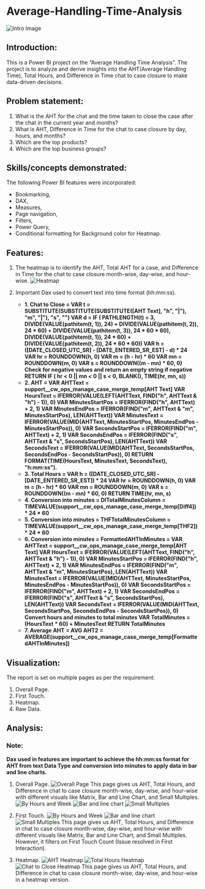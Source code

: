 # Average-Handling-Time-Analysis

![Intro Image](https://github.com/saud968/Average-Handling-Time-Analysis/blob/main/Intro%20Page.png)

## Introduction:
This is a Power BI project on the “Average Handling Time Analysis”. The
project is to analyze and derive insights into the AHT(Average Handling Time), Total Hours, and Difference in Time chat to case closure to make data-driven decisions.

## Problem statement:
1. What is the AHT for the chat and the time taken to close the case after the chat in the current year and months?
2. What is AHT, Difference in Time for the chat to case closure  by day, hours, and months?
3. Which are the top products?
4. Which are the top business groups?

## Skills/concepts demonstrated:
The following Power BI features were incorporated:
-	Bookmarking, 
-	DAX, 
-	Measures, 
-	Page navigation, 
-	Filters,
-	Power Query,
-	Conditional formatting for Background color for Heatmap.

## Features:
1. The heatmap is to identify the AHT, Total AHT for a case, and Difference in Time for the chat to case closure  month-wise, day-wise, and hour-wise.
   ![Heatmap](https://github.com/saud968/Average-Handling-Time-Analysis/blob/main/Heatmap%20-%20AHT.png)

2. Important Dax used to convert text into time format (hh:mm:ss).
   - **1. Chat to Close = 
VAR t = SUBSTITUTE(SUBSTITUTE(SUBSTITUTE([AHT Text], "h", "|"), "m", "|"), "s", "")
VAR d = IF (
        PATHLENGTH(t) = 3,
        DIVIDE(VALUE(pathitem(t, 1)), 24)
            + DIVIDE(VALUE(pathitem(t, 2)), 24 * 60)
            + DIVIDE(VALUE(pathitem(t, 3)), 24 * 60 * 60),
        DIVIDE(VALUE(pathitem(t, 1)), 24 * 60)
            + DIVIDE(VALUE(pathitem(t, 2)), 24 * 60 * 60))
VAR h = ([DATE_CLOSED_UTC_SR] - [DATE_ENTERED_SR_EST] - d) * 24
VAR hr = ROUNDDOWN(h, 0)
VAR m = (h - hr) * 60
VAR mn = ROUNDDOWN(m, 0)
VAR s = ROUNDDOWN((m - mn) * 60, 0) Check for negative values and return an empty string if negative
RETURN
    IF (
        hr < 0 || mn < 0 || s < 0,
        BLANK(),
        TIME(hr, mn, s))**
   - **2. AHT = VAR AHTText = support__cw_ops_manage_case_merge_temp[AHT Text] VAR HoursText = IFERROR(VALUE(LEFT(AHTText, FIND("h", AHTText & "h") - 1)), 0) VAR MinutesStartPos = IFERROR(FIND("h", AHTText) + 2, 1) VAR MinutesEndPos = IFERROR(FIND("m", AHTText & "m", MinutesStartPos), LEN(AHTText)) VAR MinutesText = IFERROR(VALUE(MID(AHTText, MinutesStartPos, MinutesEndPos - MinutesStartPos)), 0) VAR SecondsStartPos = IFERROR(FIND("m", AHTText) + 2, 1) VAR SecondsEndPos = IFERROR(FIND("s", AHTText & "s", SecondsStartPos), LEN(AHTText)) 
VAR SecondsText = IFERROR(VALUE(MID(AHTText, SecondsStartPos, SecondsEndPos - SecondsStartPos)), 0) RETURN FORMAT(TIME(HoursText, MinutesText, SecondsText), "h:mm:ss").**
   - **3. Total Hours = VAR h = ([DATE_CLOSED_UTC_SR] - [DATE_ENTERED_SR_EST]) * 24 VAR hr = ROUNDDOWN(h, 0) VAR m = (h - hr) * 60 VAR mn = ROUNDDOWN(m, 0) VAR s = ROUNDDOWN((m - mn) * 60, 0) RETURN TIME(hr, mn, s)**
   - **4. Conversion into minutes = DITotalMinutesColumn = TIMEVALUE(support__cw_ops_manage_case_merge_temp[Diff4]) * 24 * 60**
   - **5. Conversion into minutes = THFTotalMinutesColumn = TIMEVALUE(support__cw_ops_manage_case_merge_temp[THF2]) * 24 * 60**
   - **6. Conversion into minutes = FormattedAHTInMinutes = VAR AHTText = support__cw_ops_manage_case_merge_temp[AHT Text] VAR HoursText = IFERROR(VALUE(LEFT(AHTText, FIND("h", AHTText & "h") - 1)), 0) VAR MinutesStartPos = IFERROR(FIND("h", AHTText) + 2, 1) VAR MinutesEndPos = IFERROR(FIND("m", AHTText & "m", MinutesStartPos), LEN(AHTText)) VAR MinutesText = IFERROR(VALUE(MID(AHTText, MinutesStartPos, MinutesEndPos - MinutesStartPos)), 0) VAR SecondsStartPos = IFERROR(FIND("m", AHTText) + 2, 1) VAR SecondsEndPos = IFERROR(FIND("s", AHTText & "s", SecondsStartPos), LEN(AHTText)) VAR SecondsText = IFERROR(VALUE(MID(AHTText, SecondsStartPos, SecondsEndPos - SecondsStartPos)), 0) Convert hours and minutes to total minutes VAR TotalMinutes = (HoursText * 60) + MinutesText RETURN TotalMinutes**
   - **7. Average AHT = AVG AHT2 = AVERAGE(support__cw_ops_manage_case_merge_temp[FormattedAHTInMinutes])**

## Visualization:
The report is set on multiple pages as per the requirement:
1.	Overall Page.
2.	First Touch. 
3.	Heatmap.
4.	Raw Data.

## Analysis:

### Note: 
**Dax used in features are important to achieve the hh:mm:ss format for AHT from text Data Type and conversion into minutes to apply data in bar and line charts.**

1. Overall Page.
![Overall Page](https://github.com/saud968/Average-Handling-Time-Analysis/blob/main/Intro%20Page.png)
This page gives us AHT, Total Hours, and Difference in chat to case closure month-wise, day-wise, and hour-wise with different visuals like Matrix, Bar and Line Chart, and Small Multiples. 
![By Hours and Week](https://github.com/saud968/Average-Handling-Time-Analysis/blob/main/Overall%20Page%20-%201%20(Days%2C%20Months%2C%20and%20Hours).png)
![Bar and line chart](https://github.com/saud968/Average-Handling-Time-Analysis/blob/main/Overall%20Page%20-%202%20(Bar%20and%20Line%20Chart).png)
![Small Multiples](https://github.com/saud968/Average-Handling-Time-Analysis/blob/main/Overall%20Page%20-%203%20(Bar%20and%20Line%20Chart%20with%20Small%20Multiples).png)

2. First Touch.
![By Hours and Week](https://github.com/saud968/Average-Handling-Time-Analysis/blob/main/Overall%20Page%20-%201%20(Days%2C%20Months%2C%20and%20Hours).png)
![Bar and line chart](https://github.com/saud968/Average-Handling-Time-Analysis/blob/main/Overall%20Page%20-%202%20(Bar%20and%20Line%20Chart).png)
![Small Multiples](https://github.com/saud968/Average-Handling-Time-Analysis/blob/main/Overall%20Page%20-%203%20(Bar%20and%20Line%20Chart%20with%20Small%20Multiples).png)
This page gives us AHT, Total Hours, and Difference in chat to case closure month-wise, day-wise, and hour-wise with different visuals like Matrix, Bar and Line Chart, and Small Multiples. However, it filters on First Touch Count (Issue resolved in First Interaction).

3. Heatmap.
![AHT Heatmap](https://github.com/saud968/Average-Handling-Time-Analysis/blob/main/Heatmap%20-%20AHT.png)
![Total Hours Heatmap](https://github.com/saud968/Average-Handling-Time-Analysis/blob/main/Heatmap%20-%20Total%20Hours.png)
![Chat to Close Heatmap](https://github.com/saud968/Average-Handling-Time-Analysis/blob/main/Heatmap%20-%20Chat%20to%20Close.png)
This page gives us AHT, Total Hours, and Difference in chat to case closure month-wise, day-wise, and hour-wise in a heatmap version. 


